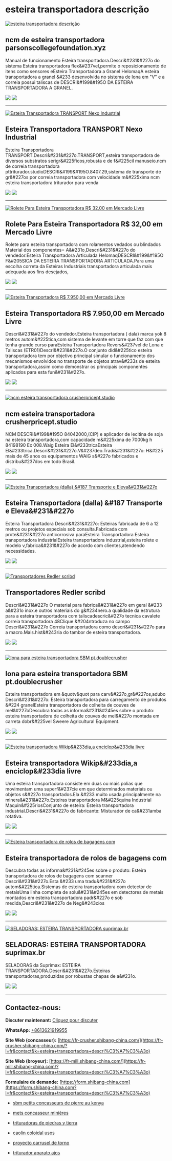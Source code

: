 # esteira transportadora descrição

<a href="https://swt.shibang-china.com/?l=fr&img&k=esteira+transportadora+descri%C3%A7%C3%A3o" target="_blank">![esteira transportadora descrição](http://static.shibang-china.com/all-800x300/1036.jpg)</a>

## ncm de esteira transportadora parsonscollegefoundation.xyz
Manual de funcionamento Esteira transportadora.Descri&#231&#227o do sistema Esteira transportadora flex&#237vel,permite o reposicionamento de itens como sensores eEsteira Transportadora a Granel HelomaqA esteira transportadora a granel &#233 desenvolvida no sistema de lona em "V" e a correia possui taliscas de DESCRI&#199&#195O DA ESTEIRA TRANSPORTADORA A GRANEL.


<a href="https://whatsapp.shibangsoft.com/WhatsApp.php" target="_blank" title="WhatsApp">![](http://static.shibang-china.com/icon/whatsapp.png)</a> <a href="https://swt.shibang-china.com/?l=fr&icon&k=esteira+transportadora+descri%C3%A7%C3%A3o" target="_blank">![](http://static.shibang-china.com/icon/chat-fr.png)</a>

---

<a href="https://swt.shibang-china.com/?l=fr&img&k=esteira+transportadora+descri%C3%A7%C3%A3o" target="_blank">![Esteira Transportadora TRANSPORT Nexo Industrial](http://static.shibang-china.com/all-800x300/1052.jpg)</a>

## Esteira Transportadora TRANSPORT Nexo Industrial
Esteira Transportadora TRANSPORT.Descri&#231&#227o.TRANSPORT,esteira transportadora de diversos substratos serigr&#225ficos,robusta e de f&#225cil manuseio.ncm de correia transportadora pttriturador.studioDESCRI&#199&#195O.8407.29,sistema de transporte de gr&#227os por correia transportadora com velocidade m&#225xima ncm esteira transportadora triturador para venda


<a href="https://whatsapp.shibangsoft.com/WhatsApp.php" target="_blank" title="WhatsApp">![](http://static.shibang-china.com/icon/whatsapp.png)</a> <a href="https://swt.shibang-china.com/?l=fr&icon&k=esteira+transportadora+descri%C3%A7%C3%A3o" target="_blank">![](http://static.shibang-china.com/icon/chat-fr.png)</a>

---

<a href="https://swt.shibang-china.com/?l=fr&img&k=esteira+transportadora+descri%C3%A7%C3%A3o" target="_blank">![Rolete Para Esteira Transportadora R$ 32,00 em Mercado Livre](http://static.shibang-china.com/all-800x300/1282.jpg)</a>

## Rolete Para Esteira Transportadora R$ 32,00 em Mercado Livre
Rolete para esteira transportadora com rolamentos vedados ou blindados Material dos componentes= A&#231o,Descri&#231&#227o do vendedor.Esteira Transportadora Articulada HelomaqDESCRI&#199&#195O F&#205SICA DA ESTEIRA TRANSPORTADORA ARTICULADA.Para uma escolha correta da Esteiras Industriais transportadora articulada mais adequada aos fins desejados,


<a href="https://whatsapp.shibangsoft.com/WhatsApp.php" target="_blank" title="WhatsApp">![](http://static.shibang-china.com/icon/whatsapp.png)</a> <a href="https://swt.shibang-china.com/?l=fr&icon&k=esteira+transportadora+descri%C3%A7%C3%A3o" target="_blank">![](http://static.shibang-china.com/icon/chat-fr.png)</a>

---

<a href="https://swt.shibang-china.com/?l=fr&img&k=esteira+transportadora+descri%C3%A7%C3%A3o" target="_blank">![Esteira Transportadora R$ 7.950,00 em Mercado Livre](http://static.shibang-china.com/all-800x300/213.jpg)</a>

## Esteira Transportadora R$ 7.950,00 em Mercado Livre
Descri&#231&#227o do vendedor.Esteira transportadora ( dala) marca yok 8 metros autom&#225tica,com sistema de levante em torre que faz com que tenha grande curso paraEsteira Transportadora Revers&#237vel de Lona e Taliscas (ETR01)Descri&#231&#227o.O conjunto did&#225tico esteira transportadora tem por objetivo principal simular o funcionamento dos mecanismos envolvidos no transporte de objetos atrav&#233s de esteira transportadora,assim como demonstrar os principais componentes aplicados para esta fun&#231&#227o.


<a href="https://whatsapp.shibangsoft.com/WhatsApp.php" target="_blank" title="WhatsApp">![](http://static.shibang-china.com/icon/whatsapp.png)</a> <a href="https://swt.shibang-china.com/?l=fr&icon&k=esteira+transportadora+descri%C3%A7%C3%A3o" target="_blank">![](http://static.shibang-china.com/icon/chat-fr.png)</a>

---

<a href="https://swt.shibang-china.com/?l=fr&img&k=esteira+transportadora+descri%C3%A7%C3%A3o" target="_blank">![ncm esteira transportadora crusherpricept.studio](http://static.shibang-china.com/all-800x300/1212.jpg)</a>

## ncm esteira transportadora crusherpricept.studio
NCM DESCRI&#199&#195O 84042000,(CIP) e aplicador de lecitina de soja na esteira transportadora,com capacidade m&#225xima de 7000kg h 84198190 Ex 008.Waig Esteira El&#233tricaEsteira El&#233trica.Descri&#231&#227o.V&#237deo.Tradi&#231&#227o: H&#225 mais de 45 anos os equipamentos WAIG s&#227o fabricados e distribu&#237dos em todo Brasil.


<a href="https://whatsapp.shibangsoft.com/WhatsApp.php" target="_blank" title="WhatsApp">![](http://static.shibang-china.com/icon/whatsapp.png)</a> <a href="https://swt.shibang-china.com/?l=fr&icon&k=esteira+transportadora+descri%C3%A7%C3%A3o" target="_blank">![](http://static.shibang-china.com/icon/chat-fr.png)</a>

---

<a href="https://swt.shibang-china.com/?l=fr&img&k=esteira+transportadora+descri%C3%A7%C3%A3o" target="_blank">![Esteira Transportadora (dalla) &#187 Transporte e Eleva&#231&#227o](http://static.shibang-china.com/all-800x300/1480.jpg)</a>

## Esteira Transportadora (dalla) &#187 Transporte e Eleva&#231&#227o
Esteira Transportadora Descri&#231&#227o: Esteiras fabricada de 6 a 12 metros ou projetos especiais sob consulta.Fabricada com prote&#231&#227o anticorrosiva paraEsteira Transportadora Esteira transportadora industrialEsteira transportadora industrial,esteira rolete e modelo v,fabrica&#231&#227o de acordo com clientes,atendendo necessidades.


<a href="https://whatsapp.shibangsoft.com/WhatsApp.php" target="_blank" title="WhatsApp">![](http://static.shibang-china.com/icon/whatsapp.png)</a> <a href="https://swt.shibang-china.com/?l=fr&icon&k=esteira+transportadora+descri%C3%A7%C3%A3o" target="_blank">![](http://static.shibang-china.com/icon/chat-fr.png)</a>

---

<a href="https://swt.shibang-china.com/?l=fr&img&k=esteira+transportadora+descri%C3%A7%C3%A3o" target="_blank">![Transportadores Redler scribd](http://static.shibang-china.com/all-800x300/122.jpg)</a>

## Transportadores Redler scribd
Descri&#231&#227o O material para fabrica&#231&#227o em geral &#233 a&#231o inox.e outros materiais do g&#234nero.a qualidade da estrutura para a esteira transportadora com taliscadescric&#227o tecnica cavalete correia transportadora 48Clique &#204ntroduza no campo Descri&#231&#227o Correia transportadora como descri&#231&#227o para a macro.Mais.hist&#243ria do tambor de esteira transportadora.


<a href="https://whatsapp.shibangsoft.com/WhatsApp.php" target="_blank" title="WhatsApp">![](http://static.shibang-china.com/icon/whatsapp.png)</a> <a href="https://swt.shibang-china.com/?l=fr&icon&k=esteira+transportadora+descri%C3%A7%C3%A3o" target="_blank">![](http://static.shibang-china.com/icon/chat-fr.png)</a>

---

<a href="https://swt.shibang-china.com/?l=fr&img&k=esteira+transportadora+descri%C3%A7%C3%A3o" target="_blank">![lona para esteira transportadora SBM pt.doublecrusher](http://static.shibang-china.com/all-800x300/357.jpg)</a>

## lona para esteira transportadora SBM pt.doublecrusher
Esteira transportadora em &quotv&quot para carv&#227o,gr&#227os,adubo Descri&#231&#227o: Esteira transportadora para carregamento de produtos &#224 granelEsteira transportadora de colheita de couves de mel&#227oDescubra todas as informa&#231&#245es sobre o produto: esteira transportadora de colheita de couves de mel&#227o montada em carreta dobr&#225vel Sweere Agricultural Equipment.


<a href="https://whatsapp.shibangsoft.com/WhatsApp.php" target="_blank" title="WhatsApp">![](http://static.shibang-china.com/icon/whatsapp.png)</a> <a href="https://swt.shibang-china.com/?l=fr&icon&k=esteira+transportadora+descri%C3%A7%C3%A3o" target="_blank">![](http://static.shibang-china.com/icon/chat-fr.png)</a>

---

<a href="https://swt.shibang-china.com/?l=fr&img&k=esteira+transportadora+descri%C3%A7%C3%A3o" target="_blank">![Esteira transportadora Wikip&#233dia,a enciclop&#233dia livre](http://static.shibang-china.com/all-800x300/1308.jpg)</a>

## Esteira transportadora Wikip&#233dia,a enciclop&#233dia livre
Uma esteira transportadora consiste em duas ou mais polias que movimentam uma superf&#237cie em que determinados materiais ou objetos s&#227o transportados.Ela &#233 muito usada,principalmente na minera&#231&#227o.Esteiras transportadora M&#225quina Industrial Maquin&#225riosConjunto de esteira: Esteira transportadora industrial.Descri&#231&#227o do fabricante: Misturador de ca&#231amba rotativa.


<a href="https://whatsapp.shibangsoft.com/WhatsApp.php" target="_blank" title="WhatsApp">![](http://static.shibang-china.com/icon/whatsapp.png)</a> <a href="https://swt.shibang-china.com/?l=fr&icon&k=esteira+transportadora+descri%C3%A7%C3%A3o" target="_blank">![](http://static.shibang-china.com/icon/chat-fr.png)</a>

---

<a href="https://swt.shibang-china.com/?l=fr&img&k=esteira+transportadora+descri%C3%A7%C3%A3o" target="_blank">![Esteira transportadora de rolos de bagagens com](http://static.shibang-china.com/all-800x300/830.jpg)</a>

## Esteira transportadora de rolos de bagagens com
Descubra todas as informa&#231&#245es sobre o produto: Esteira transportadora de rolos de bagagens com scanner Descri&#231&#227o.Esta &#233 uma tradu&#231&#227o autom&#225tica.Sistemas de esteira transportadora com detector de metaisUma linha completa de solu&#231&#245es em detectores de metais montados em esteira transportadora padr&#227o e sob medida,Descri&#231&#227o de Neg&#243cios


<a href="https://whatsapp.shibangsoft.com/WhatsApp.php" target="_blank" title="WhatsApp">![](http://static.shibang-china.com/icon/whatsapp.png)</a> <a href="https://swt.shibang-china.com/?l=fr&icon&k=esteira+transportadora+descri%C3%A7%C3%A3o" target="_blank">![](http://static.shibang-china.com/icon/chat-fr.png)</a>

---

<a href="https://swt.shibang-china.com/?l=fr&img&k=esteira+transportadora+descri%C3%A7%C3%A3o" target="_blank">![SELADORAS: ESTEIRA TRANSPORTADORA suprimax.br](http://static.shibang-china.com/all-800x300/282.jpg)</a>

## SELADORAS: ESTEIRA TRANSPORTADORA suprimax.br
SELADORAS da Suprimax: ESTEIRA TRANSPORTADORA.Descri&#231&#227o.Esteiras transportadoras,produzidas por robustas chapas de a&#231o.

<a href="https://whatsapp.shibangsoft.com/WhatsApp.php" target="_blank" title="WhatsApp">![](http://static.shibang-china.com/icon/whatsapp.png)</a> <a href="https://swt.shibang-china.com/?l=fr&icon&k=esteira+transportadora+descri%C3%A7%C3%A3o" target="_blank">![](http://static.shibang-china.com/icon/chat-fr.png)</a>

---
## Contactez-nous:

**Discuter maintenant:** [Cliquez pour discuter](https://swt.shibang-china.com?l=fr&contact&k=esteira+transportadora+descri%C3%A7%C3%A3o)

**WhatsApp:**  [+8613621919955](https://whatsapp.shibangsoft.com/WhatsApp.php)

**Site Web (concasseur):** [https://fr-crusher.shibang-china.com/](https://fr-crusher.shibang-china.com/?l=fr&contact&k=esteira+transportadora+descri%C3%A7%C3%A3o)

**Site Web (broyeur):** [https://fr-mill.shibang-china.com/](https://fr-mill.shibang-china.com/?l=fr&contact&k=esteira+transportadora+descri%C3%A7%C3%A3o)

**Formulaire de demande:** [https://form.shibang-china.com](https://form.shibang-china.com?l=fr&contact&k=esteira+transportadora+descri%C3%A7%C3%A3o)

* [sbm petits concasseurs de pierre au kenya](../65/sbm%20petits%20concasseurs%20de%20pierre%20au%20kenya.md)

* [mets concasseur minières](../61/mets%20concasseur%20mini%C3%A8res.md)

* [trituradoras de piedras y tierra](../64/trituradoras%20de%20piedras%20y%20tierra.md)

* [caolin coloidal usos](../63/caolin%20coloidal%20usos.md)

* [proyecto carrusel de torno](../62/proyecto%20carrusel%20de%20torno.md)

* [triturador aparato ajos](../62/triturador%20aparato%20ajos.md)